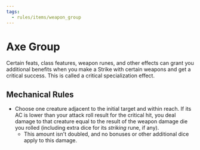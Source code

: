 ```yaml
---
tags:
  - rules/items/weapon_group
---
```

# Axe Group

Certain feats, class features, weapon runes, and other effects can grant you additional benefits when you make a Strike with certain weapons and get a critical success. This is called a critical specialization effect.

## Mechanical Rules
  
- Choose one creature adjacent to the initial target and within reach. If its AC is lower than your attack roll result for the critical hit, you deal damage to that creature equal to the result of the weapon damage die you rolled (including extra dice for its _striking_ rune, if any).
	- This amount isn't doubled, and no bonuses or other additional dice apply to this damage.